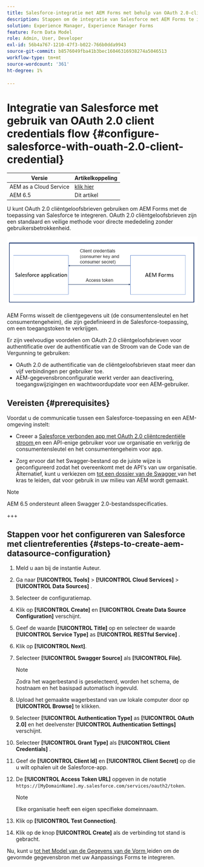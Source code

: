 ```yaml
---
title: Salesforce-integratie met AEM Forms met behulp van OAuth 2.0-clientverificatiestroom
description: Stappen om de integratie van Salesforce met AEM Forms te integreren gebruikend OAuth 2.0 cliëntgeloofsbrieven stroom
solution: Experience Manager, Experience Manager Forms
feature: Form Data Model
role: Admin, User, Developer
exl-id: 56b4a767-1210-47f3-b022-766b0dda9943
source-git-commit: b8576049fba41b3bec16046316938274a5046513
workflow-type: tm+mt
source-wordcount: '361'
ht-degree: 1%

---
```


# Integratie van Salesforce met gebruik van OAuth 2.0 client credentials flow  {#configure-salesforce-with-ouath-2.0-client-credential}

| Versie | Artikelkoppeling |
| -------- | ---------------------------- |
| AEM as a Cloud Service | [ klik hier ](https://experienceleague.adobe.com/nl/docs/experience-manager-cloud-service/content/forms/integrate/use-form-data-model/aem-forms-salesforce-integration) |
| AEM 6.5 | Dit artikel |

U kunt OAuth 2.0 cliëntgeloofsbrieven gebruiken om AEM Forms met de toepassing van Salesforce te integreren. OAuth 2.0 cliëntgeloofsbrieven zijn een standaard en veilige methode voor directe mededeling zonder gebruikersbetrokkenheid.

![ Werkschema terwijl het plaatsen van mededeling tussen de toepassing van AEM Forms en van Salesforce ](/help/forms/using/assets/salesforce-workflow.png)

AEM Forms wisselt de clientgegevens uit (de consumentensleutel en het consumentengeheim), die zijn gedefinieerd in de Salesforce-toepassing, om een toegangstoken te verkrijgen.

Er zijn veelvoudige voordelen om OAuth 2.0 cliëntgeloofsbrieven voor authentificatie over de authentificatie van de Stroom van de Code van de Vergunning te gebruiken:

* OAuth 2.0 de authentificatie van de cliëntgeloofsbrieven staat meer dan vijf verbindingen per gebruiker toe.
* AEM-gegevensbronconfiguratie werkt verder aan deactivering, toegangswijzigingen en wachtwoordupdate voor een AEM-gebruiker.

## Vereisten {#prerequisites}

Voordat u de communicatie tussen een Salesforce-toepassing en een AEM-omgeving instelt:

* Creeer a [ Salesforce verbonden app met OAuth 2.0 cliëntcredentiële stroom ](https://help.salesforce.com/s/articleView?id=sf.connected_app_client_credentials_setup.htm&type=5) en een API-enige gebruiker voor uw organisatie en verkrijg de consumentensleutel en het consumentengeheim voor app.

* Zorg ervoor dat het Swagger-bestand op de juiste wijze is geconfigureerd zodat het overeenkomt met de API&#39;s van uw organisatie. Alternatief, kunt u verkiezen om [ tot een dossier van de Swagger ](https://experienceleague.adobe.com/nl/docs/experience-manager-learn/cloud-service/forms/integrate-with-salesforce/describe-rest-api) van het kras te leiden, dat voor gebruik in uw milieu van AEM wordt gemaakt.
>[!NOTE]
>
> AEM 6.5 ondersteunt alleen Swagger 2.0-bestandsspecificaties.

+++

## Stappen voor het configureren van Salesforce met clientreferenties {#steps-to-create-aem-datasource-configuration}

1. Meld u aan bij de instantie Auteur.
1. Ga naar **[!UICONTROL Tools]** > **[!UICONTROL Cloud Services]** > **[!UICONTROL Data Sources]** .
1. Selecteer de configuratiemap.
1. Klik op **[!UICONTROL Create]** en **[!UICONTROL Create Data Source Configuration]** verschijnt.
1. Geef de waarde **[!UICONTROL Title]** op en selecteer de waarde **[!UICONTROL Service Type]** as **[!UICONTROL RESTful Service]** .
1. Klik op **[!UICONTROL Next]**.
1. Selecteer **[!UICONTROL Swagger Source]** als **[!UICONTROL File].**
   >[!NOTE]
   >
   > Zodra het wagerbestand is geselecteerd, worden het schema, de hostnaam en het basispad automatisch ingevuld.

1. Upload het gemaakte wagerbestand van uw lokale computer door op **[!UICONTROL Browse]** te klikken.
1. Selecteer **[!UICONTROL Authentication Type]** as **[!UICONTROL OAuth 2.0]** en het deelvenster **[!UICONTROL Authentication Settings]** verschijnt.
1. Selecteer **[!UICONTROL Grant Type]** als **[!UICONTROL Client Credentials]** .
1. Geef de **[!UICONTROL Client Id]** en **[!UICONTROL Client Secret]** op die u wilt ophalen uit de Salesforce-app.
1. De **[!UICONTROL Access Token URL]** opgeven in de notatie
   `https://[MyDomainName].my.salesforce.com/services/oauth2/token`.

   >[!NOTE]
   >
   > Elke organisatie heeft een eigen specifieke domeinnaam.

1. Klik op **[!UICONTROL Test Connection]**.
1. Klik op de knop **[!UICONTROL Create]** als de verbinding tot stand is gebracht.

Nu, kunt u [ tot het Model van de Gegevens van de Vorm ](/help/forms/using/create-form-data-model.md) leiden om de gevormde gegevensbron met uw Aanpassings Forms te integreren.
